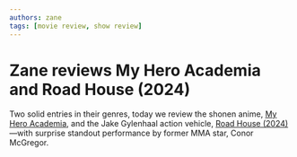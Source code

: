 ```yaml
---
authors: zane
tags: [movie review, show review]
---
```

# Zane reviews My Hero Academia and Road House (2024)

Two solid entries in their genres, today we review the shonen anime, [My Hero Academia](/reviews/shows/my-hero-academia), and the Jake Gylenhaal action vehicle, [Road House (2024)](/reviews/movies/road-house-2024)—with surprise standout performance by former MMA star, Conor McGregor.